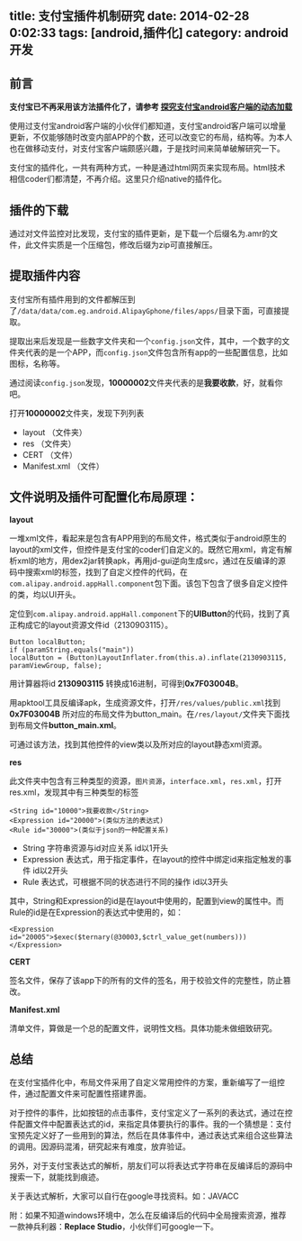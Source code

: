 title: 支付宝插件机制研究
date: 2014-02-28 0:02:33
tags: [android,插件化]
category: android开发
---
## 前言 ##

**支付宝已不再采用该方法插件化了，请参考 [探究支付宝android客户端的动态加载](http://www.lephones.net/2014/09/29/alipay-dynamic_load/ "探究支付宝android客户端的动态加载")**

使用过支付宝android客户端的小伙伴们都知道，支付宝android客户端可以增量更新，不仅能够随时改变内部APP的个数，还可以改变它的布局，结构等。为本人也在做移动支付，对支付宝客户端颇感兴趣，于是找时间来简单破解研究一下。

支付宝的插件化，一共有两种方式，一种是通过html网页来实现布局。html技术相信coder们都清楚，不再介绍。这里只介绍native的插件化。

## 插件的下载 ##
通过对文件监控对比发现，支付宝的插件更新，是下载一个后缀名为.amr的文件，此文件实质是一个压缩包，修改后缀为zip可直接解压。

<!-- more -->

## 提取插件内容 ##
支付宝所有插件用到的文件都解压到了`/data/data/com.eg.android.AlipayGphone/files/apps/`目录下面，可直接提取。

提取出来后发现是一些数字文件夹和一个`config.json`文件，其中，一个数字的文件夹代表的是一个APP，而`config.json`文件包含所有app的一些配置信息，比如图标，名称等。

通过阅读`config.json`发现，**10000002**文件夹代表的是**我要收款**，好，就看你吧。

打开**10000002**文件夹，发现下列列表

- layout （文件夹）
- res	（文件夹）
- CERT	（文件）
- Manifest.xml	（文件）

## 文件说明及插件可配置化布局原理： ##
**layout**

一堆xml文件，看起来是包含有APP用到的布局文件，格式类似于android原生的layout的xml文件，但控件是支付宝的coder们自定义的。既然它用xml，肯定有解析xml的地方，用dex2jar转换apk，再用jd-gui逆向生成src，通过在反编译的源码中搜索xml的标签，找到了自定义控件的代码，在`com.alipay.android.appHall.component`包下面。该包下包含了很多自定义控件的类，均以UI开头。

定位到`com.alipay.android.appHall.component`下的**UIButton**的代码，找到了真正构成它的layout资源文件id（2130903115）。
```
Button localButton;
if (paramString.equals("main"))
localButton = (Button)LayoutInflater.from(this.a).inflate(2130903115, paramViewGroup, false);
```
用计算器将id **2130903115** 转换成16进制，可得到**0x7F03004B**。

用apktool工具反编译apk，生成资源文件，打开`/res/values/public.xml`找到 **0x7F03004B** 所对应的布局文件为button_main。在`/res/layout/`文件夹下面找到布局文件**button_main.xml**。

可通过该方法，找到其他控件的view类以及所对应的layout静态xml资源。

**res**

此文件夹中包含有三种类型的资源，`图片资源`，`interface.xml`，`res.xml`，打开res.xml，发现其中有三种类型的标签

```
<String id="10000">我要收款</String>
<Expression id="20000">(类似方法的表达式)
<Rule id="30000">(类似于json的一种配置关系)
```

- String	   字符串资源与id对应关系 id以1开头
- Expression    表达式，用于指定事件，在layout的控件中绑定id来指定触发的事件 id以2开头
- Rule		表达式，可根据不同的状态进行不同的操作 id以3开头

其中，String和Expression的id是在layout中使用的，配置到view的属性中。而Rule的id是在Expression的表达式中使用的，如：
```
<Expression id="20005">$exec($ternary(@30003,$ctrl_value_get(numbers)))</Expression>
```

**CERT**

签名文件，保存了该app下的所有的文件的签名，用于校验文件的完整性，防止篡改。

**Manifest.xml**

清单文件，算做是一个总的配置文件，说明性文档。具体功能未做细致研究。

## 总结 ##
在支付宝插件化中，布局文件采用了自定义常用控件的方案，重新编写了一组控件，通过配置文件来可配置性搭建界面。

对于控件的事件，比如按钮的点击事件，支付宝定义了一系列的表达式，通过在控件配置文件中配置表达式的id，来指定具体要执行的事件。我的一个猜想是：支付宝预先定义好了一些用到的算法，然后在具体事件中，通过表达式来组合这些算法的调用。因源码混淆，研究起来有难度，放弃验证。

另外，对于支付宝表达式的解析，朋友们可以将表达式字符串在反编译后的源码中搜索一下，就能找到痕迹。

关于表达式解析，大家可以自行在google寻找资料。如：JAVACC

附：如果不知道windows环境中，怎么在反编译后的代码中全局搜索资源，推荐一款神兵利器：**Replace Studio**，小伙伴们可google一下。

